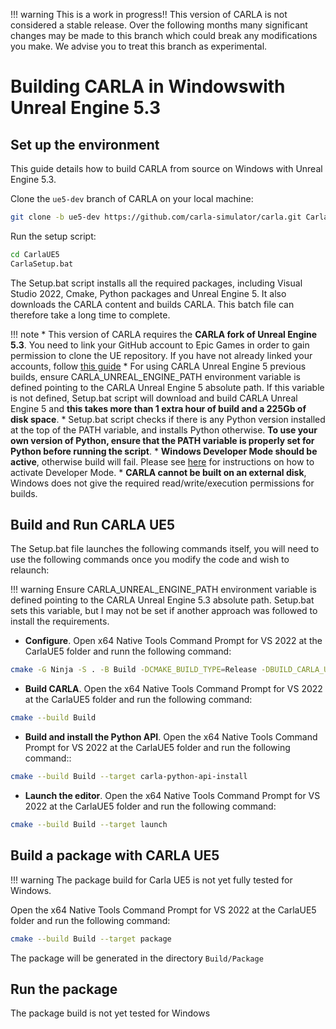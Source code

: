 !!! warning
        This is a work in progress!! This version of CARLA is not considered a stable release. Over the following months many significant changes may be made to this branch which could break any modifications you make. We advise you to treat this branch as experimental.

# Building CARLA in Windowswith Unreal Engine 5.3

## Set up the environment

This guide details how to build CARLA from source on Windows with Unreal Engine 5.3. 

Clone the `ue5-dev` branch of CARLA on your local machine:

```sh
git clone -b ue5-dev https://github.com/carla-simulator/carla.git CarlaUE5
```

Run the setup script:

```sh
cd CarlaUE5
CarlaSetup.bat
```

The Setup.bat script installs all the required packages, including Visual Studio 2022, Cmake, Python packages and Unreal Engine 5. It also downloads the CARLA content and builds CARLA. This batch file can therefore take a long time to complete. 

!!! note
        * This version of CARLA requires the **CARLA fork of Unreal Engine 5.3**. You need to link your GitHub account to Epic Games in order to gain permission to clone the UE repository. If you have not already linked your accounts, follow [this guide](https://www.unrealengine.com/en-US/ue4-on-github)
        * For using CARLA Unreal Engine 5 previous builds, ensure CARLA_UNREAL_ENGINE_PATH environment variable is defined pointing to the CARLA Unreal Engine 5 absolute path. If this variable is not defined, Setup.bat script will download and build CARLA Unreal Engine 5 and **this takes more than 1 extra hour of build and a 225Gb of disk space**.
        * Setup.bat script checks if there is any Python version installed at the top of the PATH variable, and installs Python otherwise. **To use your own version of Python, ensure that the PATH variable is properly set for Python before running the script**.
        * **Windows Developer Mode should be active**, otherwise build will fail. Please see [here](https://learn.microsoft.com/en-us/gaming/game-bar/guide/developer-mode) for instructions on how to activate Developer Mode.
        * **CARLA cannot be built on an external disk**, Windows does not give the required read/write/execution permissions for builds.


## Build and Run CARLA UE5

The Setup.bat file launches the following commands itself, you will need to use the following commands once you modify the code and wish to relaunch:

!!! warning
       Ensure CARLA_UNREAL_ENGINE_PATH environment variable is defined pointing to the CARLA Unreal Engine 5.3 absolute path. Setup.bat sets this variable, but I may not be set if another approach was followed to install the requirements. 

* **Configure**. Open x64 Native Tools Command Prompt for VS 2022 at the CarlaUE5 folder and runn the following command:

```sh
cmake -G Ninja -S . -B Build -DCMAKE_BUILD_TYPE=Release -DBUILD_CARLA_UNREAL=ON -DCARLA_UNREAL_ENGINE_PATH=%CARLA_UNREAL_ENGINE_PATH%
```

* **Build CARLA**. Open the x64 Native Tools Command Prompt for VS 2022 at the CarlaUE5 folder and run the following command:

```sh
cmake --build Build
```

* **Build and install the Python API**. Open the x64 Native Tools Command Prompt for VS 2022 at the CarlaUE5 folder and run the following command::

```sh
cmake --build Build --target carla-python-api-install
```

* **Launch the editor**. Open the x64 Native Tools Command Prompt for VS 2022 at the CarlaUE5 folder and run the following command:

```sh
cmake --build Build --target launch
```

## Build a package with CARLA UE5

!!! warning
        The package build for Carla UE5 is not yet fully tested for Windows.

Open the x64 Native Tools Command Prompt for VS 2022 at the CarlaUE5 folder and run the following command:

```sh
cmake --build Build --target package
```

The package will be generated in the directory `Build/Package`

## Run the package

The package build is not yet tested for Windows

